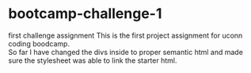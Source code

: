 # bootcamp-challenge-1
first challenge assignment
This is the first project assignment for uconn coding boodcamp.  
So far I have changed the divs inside to proper semantic html and made sure the stylesheet was able to link the starter html.
